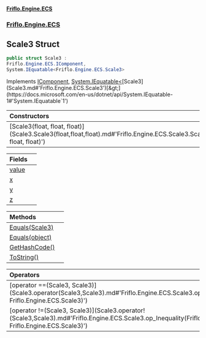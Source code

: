 #### [Friflo.Engine.ECS](index.md#'index')
### [Friflo.Engine.ECS](Friflo.Engine.ECS.md#'Friflo.Engine.ECS')

## Scale3 Struct

```csharp
public struct Scale3 :
Friflo.Engine.ECS.IComponent,
System.IEquatable<Friflo.Engine.ECS.Scale3>
```

Implements [IComponent](IComponent.md#'Friflo.Engine.ECS.IComponent'), [System.IEquatable&lt;](https://docs.microsoft.com/en-us/dotnet/api/System.IEquatable-1#'System.IEquatable`1')[Scale3](Scale3.md#'Friflo.Engine.ECS.Scale3')[&gt;](https://docs.microsoft.com/en-us/dotnet/api/System.IEquatable-1#'System.IEquatable`1')

| Constructors | |
| :--- | :--- |
| [Scale3(float, float, float)](Scale3.Scale3(float,float,float).md#'Friflo.Engine.ECS.Scale3.Scale3(float, float, float)') | |

| Fields | |
| :--- | :--- |
| [value](Scale3.value.md#'Friflo.Engine.ECS.Scale3.value') | |
| [x](Scale3.x.md#'Friflo.Engine.ECS.Scale3.x') | |
| [y](Scale3.y.md#'Friflo.Engine.ECS.Scale3.y') | |
| [z](Scale3.z.md#'Friflo.Engine.ECS.Scale3.z') | |

| Methods | |
| :--- | :--- |
| [Equals(Scale3)](Scale3.Equals(Scale3).md#'Friflo.Engine.ECS.Scale3.Equals(Friflo.Engine.ECS.Scale3)') | |
| [Equals(object)](Scale3.Equals(object).md#'Friflo.Engine.ECS.Scale3.Equals(object)') | |
| [GetHashCode()](Scale3.GetHashCode().md#'Friflo.Engine.ECS.Scale3.GetHashCode()') | |
| [ToString()](Scale3.ToString().md#'Friflo.Engine.ECS.Scale3.ToString()') | |

| Operators | |
| :--- | :--- |
| [operator ==(Scale3, Scale3)](Scale3.operator(Scale3,Scale3).md#'Friflo.Engine.ECS.Scale3.op_Equality(Friflo.Engine.ECS.Scale3, Friflo.Engine.ECS.Scale3)') | |
| [operator !=(Scale3, Scale3)](Scale3.operator!(Scale3,Scale3).md#'Friflo.Engine.ECS.Scale3.op_Inequality(Friflo.Engine.ECS.Scale3, Friflo.Engine.ECS.Scale3)') | |
